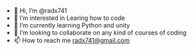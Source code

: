- 👋 Hi, I’m @radx741
- 👀 I’m interested in Learing how to code
- 🌱 I’m currently learning Python and unity
- 💞️ I’m looking to collaborate on any kind of courses of coding
- 📫 How to reach me radx741@gmail.com

<!---
radx741/radx741 is a ✨ special ✨ repository because its `README.md` (this file) appears on your GitHub profile.
You can click the Preview link to take a look at your changes.
--->
